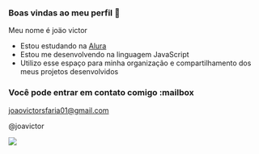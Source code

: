### Boas vindas ao meu perfil 💙

Meu nome é joäo victor 

- Estou estudando na [Alura](https://www.alura.com.br)
- Estou me desenvolvendo na linguagem JavaScript
- Utilizo esse espaço para minha organização e compartilhamento dos meus projetos desenvolvidos

### Você pode entrar em contato comigo :mailbox

joaovictorsfaria01@gmail.com

@joavictor

![](https://tenor.com/djygn1f5zIp.gif)

